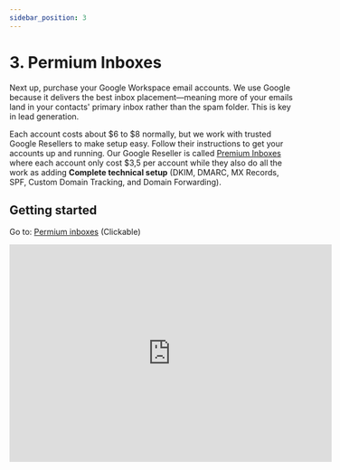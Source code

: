 ```yaml
---
sidebar_position: 3
---
```

# 3. Permium Inboxes

Next up, purchase your Google Workspace email accounts. We use Google because it delivers the best inbox placement—meaning more of your emails land in your contacts' primary inbox rather than the spam folder. This is key in lead generation.

Each account costs about $6 to $8 normally, but we work with trusted Google Resellers to make setup easy. Follow their instructions to get your accounts up and running. Our Google Reseller is called [Premium Inboxes](https://premiuminboxes.com?fpr=leadodo) where each account only cost $3,5 per account while they also do all the work as adding **Complete technical setup** (DKIM, DMARC, MX Records, SPF, Custom Domain Tracking, and Domain Forwarding).

## Getting started

Go to: [Permium inboxes](https://premiuminboxes.com?fpr=leadodo) (Clickable)

<iframe width="570" height="385" 
    src="https://www.youtube.com/embed/lRatYcaK0SM" 
    frameborder="0" allow="accelerometer; autoplay; clipboard-write; encrypted-media; gyroscope; picture-in-picture" allowfullscreen>
</iframe>
